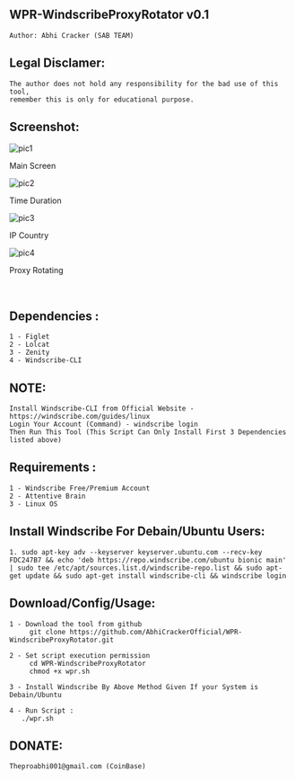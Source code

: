 ## WPR-WindscribeProxyRotator v0.1
    Author: Abhi Cracker (SAB TEAM)

## Legal Disclamer:
    The author does not hold any responsibility for the bad use of this tool,
    remember this is only for educational purpose.

## Screenshot:
![pic1](https://i.imgur.com/czttZsV.png)

Main Screen

![pic2](https://i.imgur.com/Pc22r8V.png)

Time Duration

![pic3](https://i.imgur.com/1Nm8LdK.png)

IP Country

![pic4](https://i.imgur.com/0rJmmbk.png)

Proxy Rotating

<br />

## Dependencies :
    1 - Figlet
	2 - Lolcat
	3 - Zenity
	4 - Windscribe-CLI

## NOTE:
    Install Windscribe-CLI from Official Website - https://windscribe.com/guides/linux
    Login Your Account (Command) - windscribe login 
    Then Run This Tool (This Script Can Only Install First 3 Dependencies listed above)
    
## Requirements :  
    1 - Windscribe Free/Premium Account
	2 - Attentive Brain 
	3 - Linux OS
## Install Windscribe For Debain/Ubuntu Users:
    1. sudo apt-key adv --keyserver keyserver.ubuntu.com --recv-key FDC247B7 && echo 'deb https://repo.windscribe.com/ubuntu bionic main' | sudo tee /etc/apt/sources.list.d/windscribe-repo.list && sudo apt-get update && sudo apt-get install windscribe-cli && windscribe login
    
## Download/Config/Usage:
    1 - Download the tool from github
         git clone https://github.com/AbhiCrackerOfficial/WPR-WindscribeProxyRotator.git
	 
    2 - Set script execution permission
         cd WPR-WindscribeProxyRotator
         chmod +x wpr.sh
	 
    3 - Install Windscribe By Above Method Given If your System is Debain/Ubuntu
    
    4 - Run Script :
       ./wpr.sh
         
## DONATE:
    Theproabhi001@gmail.com (CoinBase)
